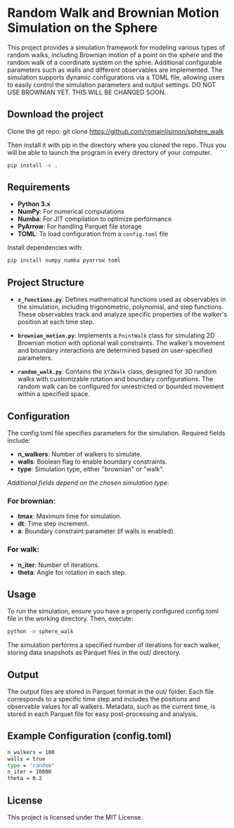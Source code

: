 # Random Walk and Brownian Motion Simulation on the Sphere

This project provides a simulation framework for modeling various types of random walks, including Brownian motion of a point on the sphere and the random walk of a coordinate system on the sphre. Additional configurable parameters such as walls and different observables are implemented. The simulation supports dynamic configurations via a TOML file, allowing users to easily control the simulation parameters and output settings.
DO NOT USE BROWNIAN YET. THIS WILL BE CHANGED SOON.

## Download the project

Clone the git repo:
git clone https://github.com/romainljsimon/sphere_walk

Then install it with pip in the directory where you cloned the repo. Thus you will be able to launch the program in every directory of your computer.
 ```bash
pip install -e .
```

## Requirements

- **Python 3.x**
- **NumPy**: For numerical computations
- **Numba**: For JIT compilation to optimize performance
- **PyArrow**: For handling Parquet file storage
- **TOML**: To load configuration from a `config.toml` file

Install dependencies with:

```bash
pip install numpy numba pyarrow toml
```

## Project Structure

- **`z_functions.py`**: Defines mathematical functions used as observables in the simulation, including trigonometric, polynomial, and step functions. These observables track and analyze specific properties of the walker's position at each time step.
  
- **`brownian_motion.py`**: Implements a `PointWalk` class for simulating 2D Brownian motion with optional wall constraints. The walker’s movement and boundary interactions are determined based on user-specified parameters.

- **`random_walk.py`**: Contains the `XYZWalk` class, designed for 3D random walks with customizable rotation and boundary configurations. The random walk can be configured for unrestricted or bounded movement within a specified space.


## Configuration

The config.toml file specifies parameters for the simulation. Required fields include:

- **n_walkers**: Number of walkers to simulate.
- **walls**: Boolean flag to enable boundary constraints.
- **type**: Simulation type, either "brownian" or "walk".

*Additional fields depend on the chosen simulation type*:

### For brownian:
- **tmax**: Maximum time for simulation.
- **dt**: Time step increment.
- **a**: Boundary constraint parameter (if walls is enabled).

### For walk:
- **n_iter**: Number of iterations.
- **theta**: Angle for rotation in each step.

## Usage
To run the simulation, ensure you have a properly configured config.toml file in the working directory. Then, execute:

```bash
python -m sphere_walk
```

The simulation performs a specified number of iterations for each walker, storing data snapshots as Parquet files in the out/ directory.

## Output

The output files are stored in Parquet format in the out/ folder. Each file corresponds to a specific time step and includes the positions and observable values for all walkers.
Metadata, such as the current time, is stored in each Parquet file for easy post-processing and analysis.

## Example Configuration (config.toml)

```bash
n_walkers = 100
walls = true
type = "random"
n_iter = 10000
theta = 0.2
```

## License
This project is licensed under the MIT License.
